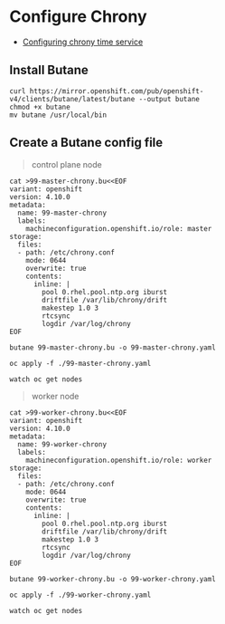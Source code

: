 # Configure Chrony

* [Configuring chrony time service](https://docs.openshift.com/container-platform/4.10/installing/install_config/installing-customizing.html#installation-special-config-chrony_installing-customizing)

## Install Butane 

```
curl https://mirror.openshift.com/pub/openshift-v4/clients/butane/latest/butane --output butane
chmod +x butane
mv butane /usr/local/bin
```

## Create a Butane config file 
> control plane node 
```
cat >99-master-chrony.bu<<EOF
variant: openshift
version: 4.10.0
metadata:
  name: 99-master-chrony 
  labels:
    machineconfiguration.openshift.io/role: master 
storage:
  files:
  - path: /etc/chrony.conf
    mode: 0644 
    overwrite: true
    contents:
      inline: |
        pool 0.rhel.pool.ntp.org iburst 
        driftfile /var/lib/chrony/drift
        makestep 1.0 3
        rtcsync
        logdir /var/log/chrony
EOF

butane 99-master-chrony.bu -o 99-master-chrony.yaml

oc apply -f ./99-master-chrony.yaml

watch oc get nodes 
```

>  worker node 
```
cat >99-worker-chrony.bu<<EOF
variant: openshift
version: 4.10.0
metadata:
  name: 99-worker-chrony 
  labels:
    machineconfiguration.openshift.io/role: worker 
storage:
  files:
  - path: /etc/chrony.conf
    mode: 0644 
    overwrite: true
    contents:
      inline: |
        pool 0.rhel.pool.ntp.org iburst 
        driftfile /var/lib/chrony/drift
        makestep 1.0 3
        rtcsync
        logdir /var/log/chrony
EOF

butane 99-worker-chrony.bu -o 99-worker-chrony.yaml

oc apply -f ./99-worker-chrony.yaml

watch oc get nodes 
```